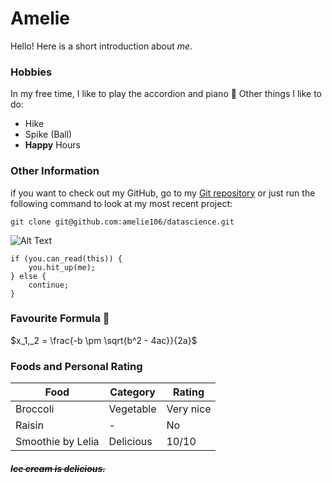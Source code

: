 # Amelie
Hello! Here is a short introduction about *me*.

### Hobbies
In my free time, I like to play the accordion and piano :musical_keyboard: 
Other things I like to do:
- Hike
- Spike (Ball)
- **Happy** Hours


### Other Information
if you want to check out my GitHub, go to my [Git repository](https://github.com/amelie106) or just run the following command to look at my most recent project:

`git clone git@github.com:amelie106/datascience.git`

![Alt Text](https://media.giphy.com/media/alvlhqPcBSNDs4wE3P/giphy.gif)

```
if (you.can_read(this)) {
    you.hit_up(me);
} else {
    continue;
}
```

### Favourite Formula :new_moon_with_face: 

$x_1,_2 = \frac{-b \pm \sqrt{b^2 - 4ac}}{2a}$

### Foods and Personal Rating

| Food                | Category     | Rating     |
| -----------         | -----------  | ------     |
| Broccoli            | Vegetable    |Very nice   |
| Raisin              | -            |No          |
| Smoothie by Lelia   | Delicious    |10/10       |


##### ~~Ice cream is delicious.~~
